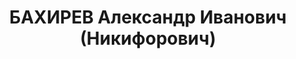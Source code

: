 ---
title: БАХИРЕВ Александр Иванович (Никифорович)
description: "Род. в 1892, Ярославская обл., Мологский р-н, дер. Якунино, русский,\
  \ обр.: низшее, член ВКП(б). Проживал: Иваново, ул. Громобоя, дом НКВД, кв. 65 (адрес\
  \ в Москва, ул. Большая Садовая, д. 6, кв. 24). Врид военкома 3-го стрелкового корпуса,\
  \ дивизионный комиссар \n  Арестован 06.07.1937. Обв. в участии в антисоветском\
  \ военно-фашистском заговоре. Приговор: ВК ВС СССР, 02.12.1937 – ВМН. Расстрелян\
  \ 02.12.1937, г.Москва. \n  Реабилитирован ВК ВС СССР 10.04.1956"
---